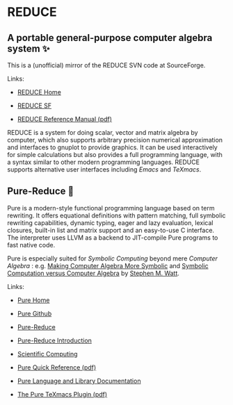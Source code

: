 # REDUCE

A portable general-purpose computer algebra system :sparkles:
----------------------------

This is a (unofficial) mirror of the REDUCE SVN code at SourceForge.

Links: 

* [REDUCE Home](http://www.reduce-algebra.com/)

* [REDUCE SF](https://sourceforge.net/p/reduce-algebra/)

* [REDUCE Reference Manual (pdf)](https://github.com/nilqed/REDHELP)

REDUCE is a system for doing scalar, vector and matrix algebra by computer, 
which also supports arbitrary precision numerical approximation and interfaces 
to gnuplot to provide graphics. It can be used interactively for simple 
calculations but also provides a full programming language, with a syntax similar 
to other modern programming languages. REDUCE supports alternative user interfaces 
including *Emacs* and *TeXmacs*.

Pure-Reduce :rocket:
------
Pure is a modern-style functional programming language based on term rewriting. It offers equational definitions with pattern matching, full symbolic rewriting capabilities, dynamic typing, eager and lazy evaluation, lexical closures, built-in list and matrix support and an easy-to-use C interface. The interpreter uses LLVM as a backend to JIT-compile Pure programs to fast native code.

Pure is especially suited for *Symbolic Computing* beyond mere *Computer Algebra*
: e.g. [Making Computer Algebra More Symbolic](http://www.cs.uwaterloo.ca/~smwatt/pub/reprints/2006-tc-sympoly.pdf) and 
[Symbolic Computation versus Computer Algebra](http://www.cs.uwaterloo.ca/~smwatt/pub/reprints/2006-aca-symvsca.pdf)
by [Stephen M. Watt](http://www.cs.uwaterloo.ca/~smwatt/).

Links:

* [Pure Home](https://agraef.github.io/pure-lang/)

* [Pure Github](https://github.com/agraef/pure-lang)

* [Pure-Reduce](https://github.com/agraef/pure-lang/wiki/Reduce)

* [Pure-Reduce Introduction](https://agraef.github.io/pure-docs/pure-reduce.html)

* [Scientific Computing](https://github.com/agraef/pure-lang/wiki/ScientificComputing)

* [Pure Quick Reference (pdf)](https://agraef.github.io/pure-lang/quickref/pure-quickref.pdf)

* [Pure Language and Library Documentation](https://agraef.github.io/pure-docs/)

* [The Pure TeXmacs Plugin (pdf)](https://github.com/agraef/pure-lang/wiki/pure-texmacs.en.pdf)